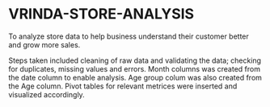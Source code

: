 # VRINDA-STORE-ANALYSIS
To analyze store data to help business understand their customer better and grow more sales.




Steps taken included cleaning of raw data and validating the data; checking for duplicates, missing values and errors.
Month columns was created from the date column to enable analysis.
Age group colum was also created from the Age column.
Pivot tables for relevant metrices were inserted and visualized accordingly.
